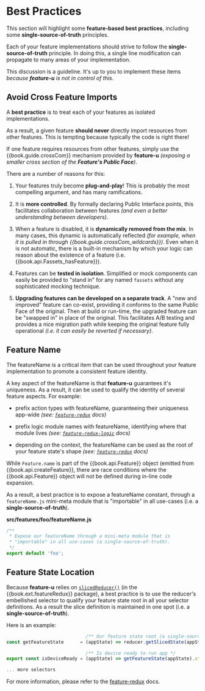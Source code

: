 # Best Practices

This section will highlight some **feature-based best practices**,
including some **single-source-of-truth** principles.

Each of your feature implementations should strive to follow the
**single-source-of-truth** principle.  In doing this, a single line
modification can propagate to many areas of your implementation.

This discussion is a guideline.  It's up to you to implement these
items _because **feature-u** is not in control of this_.


## Avoid Cross Feature Imports

A **best practice** is to treat each of your features as isolated
implementations.

As a result, a given feature **should never** directly import
resources from other features.  This is tempting because typically the
code is right there!

If one feature requires resources from other features, simply use the
{{book.guide.crossCom}} mechanism provided by **feature-u** _(exposing
a smaller cross section of the **Feature's Public Face**)_.

There are a number of reasons for this:

1. Your features truly become **plug-and-play**!  This is probably
   the most compelling argument, and has many ramifications.

2. It is **more controlled**. By formally declaring Public Interface
   points, this facilitates collaboration between features _(and even
   a better understanding between developers)_.

3. When a feature is disabled, it is **dynamically removed from the
   mix**.  In many cases, this dynamic is automatically reflected
   _(for example, when it is pulled in through
   {{book.guide.crossCom_wildcards}})_.  Even when it is not
   automatic, there is a built-in mechanism by which your logic can
   reason about the existence of a feature
   (i.e. {{book.api.Fassets_hasFeature}}).

4. Features can be **tested in isolation**. Simplified or mock
   components can easily be provided to "stand in" for any named `fassets`
   without any sophisticated mocking technique.

5. **Upgrading features can be developed on a separate track**.  A
   "new and improved" feature can co-exist, providing it conforms to
   the same Public Face of the original.  Then at build or
   run-time, the upgraded feature can be "swapped in" in place of the
   original.  This facilitates A/B testing and provides a nice
   migration path while keeping the original feature fully operational
   _(i.e. it can easily be reverted if necessary)_.

## Feature Name

The featureName is a critical item that can be used throughout your
feature implementation to promote a consistent feature identity.

A key aspect of the featureName is that **feature-u** guarantees it's
uniqueness.  As a result, it can be used to qualify the identity of
several feature aspects.  For example:

- prefix action types with featureName, guaranteeing their uniqueness app-wide
  _(see: [`feature-redux`](https://github.com/KevinAst/feature-redux#action-uniqueness-single-source-of-truth) docs)_

- prefix logic module names with featureName, identifying where that module lives
  _(see: [`feature-redux-logic`](https://github.com/KevinAst/feature-redux-logic#single-source-of-truth) docs)_

- depending on the context, the featureName can be used as the root of your feature state's shape
  _(see: [`feature-redux`](https://github.com/KevinAst/feature-redux#state-root-single-source-of-truth) docs)_

While `Feature.name` is part of the {{book.api.Feature}} object
(emitted from {{book.api.createFeature}}, there are race conditions
where the {{book.api.Feature}} object will not be defined during
in-line code expansion.

As a result, a best practice is to expose a featureName constant,
through a `featureName.js` mini-meta module that is "importable" in
all use-cases (i.e. a **single-source-of-truth**).

**src/features/foo/featureName.js**
```js
/**
 * Expose our featureName through a mini-meta module that is
 * "importable" in all use-cases (a single-source-of-truth).
 */
export default 'foo';
```

## Feature State Location

Because **feature-u** relies on
[`slicedReducer()`](https://github.com/KevinAst/feature-redux#slicedreducer)
(in the {{book.ext.featureRedux}} package), a best practice is to use
the reducer's embellished selector to qualify your feature state root
in all your selector definitions.  As a result the slice definition is
maintained in one spot (i.e. a **single-source-of-truth**).

Here is an example: 

```js
                             /** Our feature state root (a single-source-of-truth) */
const getFeatureState      = (appState) => reducer.getSlicedState(appState);

                             /** Is device ready to run app */
export const isDeviceReady = (appState) => getFeatureState(appState).status === 'READY';

... more selectors
```

For more information, please refer to the
[feature-redux](https://github.com/KevinAst/feature-redux#feature-state-location-single-source-of-truth)
docs.
